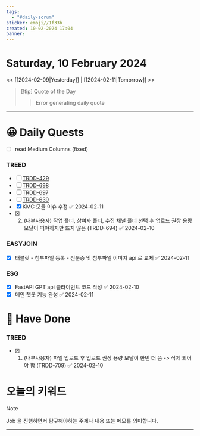 ```yaml
---
tags:
  - "#daily-scrum"
sticker: emoji//1f33b
created: 10-02-2024 17:04
banner:
---
```

# Saturday, 10 February 2024
<< [[2024-02-09|Yesterday]] | [[2024-02-11|Tomorrow]] >>

> [!tip] Quote of the Day  
> > Error generating daily quote

---

#  😀 Daily Quests
- [ ] read Medium Columns (fixed)
### TREED
 - [ ] [TRDD-429](https://alcherainc.atlassian.net/jira/software/projects/TRDD/boards/159?selectedIssue=TRDD-429)
- [ ] [TRDD-698](https://alcherainc.atlassian.net/jira/software/projects/TRDD/boards/159?selectedIssue=TRDD-698)
- [ ] [TRDD-697](https://alcherainc.atlassian.net/jira/software/projects/TRDD/boards/159?selectedIssue=TRDD-697)
- [ ] [TRDD-639](https://alcherainc.atlassian.net/jira/software/projects/TRDD/boards/159?selectedIssue=TRDD-639)
- [x] KMC 모듈 이슈 수정 ✅ 2024-02-11
- [x] 2. (내부사용자) 작업 폴더, 참여자 폴더, 수집 채널 폴더 선택 후 업로드 권장 용량 모달이 떠야하지만 뜨지 않음 (TRDD-694) ✅ 2024-02-10

### EASYJOIN
- [x] 태블릿 - 첨부파일 등록 - 신분증 및 첨부파일 이미지 api 로 교체 ✅ 2024-02-11

### ESG
- [x] FastAPI GPT api 클라이언트 코드 작성 ✅ 2024-02-10
- [x] 메인 챗봇 기능 완성 ✅ 2024-02-11

# 🙂 Have Done
### TREED
- [x] 1. (내부사용자) 파일 업로드 후 업로드 권장 용량 모달이 한번 더 뜸 -> 삭제 되어야 함 (TRDD-709) ✅ 2024-02-10

# 오늘의 키워드

> [!NOTE]
> Job 을 진행하면서 탐구해야하는 주제나 내용 또는 메모를 의미합니다.


---
